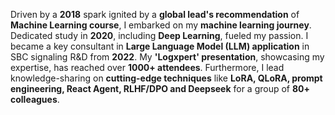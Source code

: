 Driven by a **2018** spark ignited by a **global lead's recommendation** of **Machine Learning course**, I embarked on my **machine learning journey**.  Dedicated study in **2020**, including **Deep Learning**, fueled my passion.  I became a key consultant in **Large Language Model (LLM) application** in SBC signaling R&D from **2022**.  My **'Logxpert' presentation**, showcasing my expertise, has reached over **1000+ attendees**.  Furthermore, I lead knowledge-sharing on **cutting-edge techniques** like **LoRA, QLoRA, prompt engineering, React Agent, RLHF/DPO and Deepseek** for a group of **80+ colleagues**.